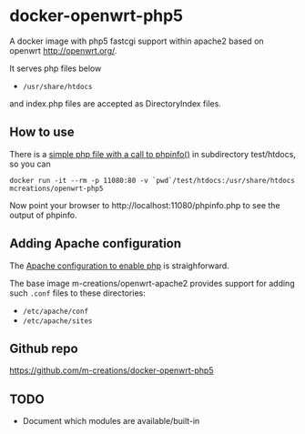 docker-openwrt-php5
===================

A docker image with php5 fastcgi support within apache2 based on
openwrt http://openwrt.org/.

It serves php files below

* `/usr/share/htdocs`

and index.php files are accepted as DirectoryIndex files.

How to use
----------

There is a [simple php file with a call to phpinfo()](test/htdocs/phpinfo.php) in subdirectory test/htdocs, so you can

```
docker run -it --rm -p 11080:80 -v `pwd`/test/htdocs:/usr/share/htdocs mcreations/openwrt-php5
```

Now point your browser to http://localhost:11080/phpinfo.php to see the output of phpinfo.

Adding Apache configuration
---------------------------

The [Apache configuration to enable php](image/root/etc/apache/conf/php5-cgi.conf) is straighforward.

The base image m-creations/openwrt-apache2 provides support for adding
such `.conf` files to these directories:

* `/etc/apache/conf`
* `/etc/apache/sites`

Github repo
-----------

https://github.com/m-creations/docker-openwrt-php5

TODO
----

* Document which modules are available/built-in


